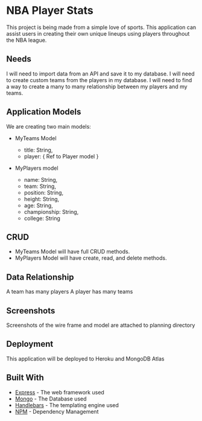 # NBA Player Stats

This project is being made from a simple love of sports. This application can assist users in creating their own unique lineups using players throughout the NBA league.

## Needs

I will need to import data from an API and save it to my database. I will need to create custom teams from the players in my database. I will need to find a way to create a many to many relationship between my players and my teams.

## Application Models

We are creating two main models:

- MyTeams Model

  - title: String,
  - player: {
    Ref to Player model
    }

- MyPlayers model
  - name: String,
  - team: String,
  - position: String,
  - height: String,
  - age: String,
  - championship: String,
  - college: String

## CRUD

- MyTeams Model will have full CRUD methods.
- MyPlayers Model will have create, read, and delete methods.

## Data Relationship

A team has many players
A player has many teams

## Screenshots

Screenshots of the wire frame and model are attached to planning directory

## Deployment

This application will be deployed to Heroku and MongoDB Atlas

## Built With

- [Express](https://expressjs.com/) - The web framework used
- [Mongo](https://www.mongodb.com/) - The Database used
- [Handlebars](https://handlebarsjs.com/) - The templating engine used
- [NPM](https://www.npmjs.com/) - Dependency Management
